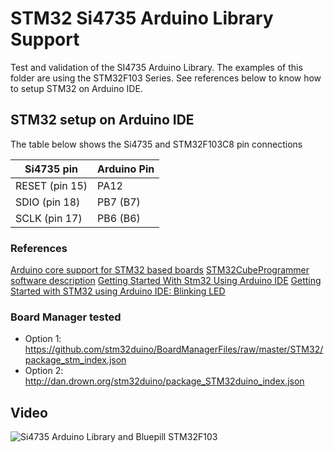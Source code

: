 # STM32 Si4735 Arduino Library Support 

Test and validation of the SI4735 Arduino Library.
The examples of this folder are using the STM32F103 Series. See references below to know how to setup STM32 on Arduino IDE. 

## STM32 setup on Arduino IDE


The table below shows the Si4735 and STM32F103C8 pin connections 
    
| Si4735 pin      |  Arduino Pin  |
| ----------------| ------------  |
| RESET (pin 15)  |     PA12      |
| SDIO (pin 18)   |     PB7 (B7)  |
| SCLK (pin 17)   |     PB6 (B6)  |


### References


[Arduino core support for STM32 based boards](https://github.com/stm32duino/Arduino_Core_STM32)
[STM32CubeProgrammer software description](https://www.st.com/resource/en/user_manual/dm00403500-stm32cubeprogrammer-software-description-stmicroelectronics.pdf)
[Getting Started With Stm32 Using Arduino IDE](https://www.instructables.com/id/Getting-Started-With-Stm32-Using-Arduino-IDE/)
[Getting Started with STM32 using Arduino IDE: Blinking LED](https://circuitdigest.com/microcontroller-projects/getting-started-with-stm32-development-board-stm32f103c8-using-arduino-ide)



### Board Manager tested

* Option 1: https://github.com/stm32duino/BoardManagerFiles/raw/master/STM32/package_stm_index.json
* Option 2: http://dan.drown.org/stm32duino/package_STM32duino_index.json



## Video

![Si4735 Arduino Library and Bluepill STM32F103 ](https://youtu.be/v4o5_lKKATc)